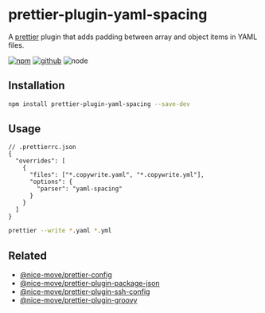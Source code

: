 # prettier-plugin-yaml-spacing

A [prettier] plugin that adds padding between array and object items in YAML files.

[prettier]: https://prettier.io/

[![npm][npm-badge]][npm-url]
[![github][github-badge]][github-url]
![node][node-badge]

[npm-url]: https://www.npmjs.com/package/prettier-plugin-yaml-spacing
[npm-badge]: https://img.shields.io/npm/v/prettier-plugin-yaml-spacing.svg?style=flat-square&logo=npm
[github-url]: https://github.com/nice-move/prettier-plugin-yaml-spacing
[github-badge]: https://img.shields.io/npm/l/prettier-plugin-yaml-spacing.svg?style=flat-square&colorB=blue&logo=github
[node-badge]: https://img.shields.io/node/v/prettier-plugin-yaml-spacing.svg?style=flat-square&colorB=green&logo=node.js

## Installation

```bash
npm install prettier-plugin-yaml-spacing --save-dev
```

## Usage

```jsonc
// .prettierrc.json
{
  "overrides": [
    {
      "files": ["*.copywrite.yaml", "*.copywrite.yml"],
      "options": {
        "parser": "yaml-spacing"
      }
    }
  ]
}
```

```sh
prettier --write *.yaml *.yml
```

## Related

- [@nice-move/prettier-config](https://github.com/nice-move/nice-move/tree/master/packages/prettier-config)
- [@nice-move/prettier-plugin-package-json](https://github.com/nice-move/prettier-plugin-package-json)
- [@nice-move/prettier-plugin-ssh-config](https://github.com/nice-move/prettier-plugin-ssh-config)
- [@nice-move/prettier-plugin-groovy](https://github.com/nice-move/prettier-plugin-groovy)
